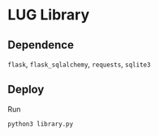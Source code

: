 # LUG Library

## Dependence

`flask`, `flask_sqlalchemy`, `requests`, `sqlite3`

## Deploy

Run

```bash
python3 library.py
```
